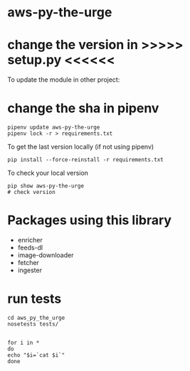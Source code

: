 aws-py-the-urge
===============

# change the version in >>>>> setup.py <<<<<<

To update the module in other project:

# change the sha in pipenv
```
pipenv update aws-py-the-urge
pipenv lock -r > requirements.txt
```

To get the last version locally (if not using pipenv)
```
pip install --force-reinstall -r requirements.txt
```

To check your local version
```
pip show aws-py-the-urge
# check version
```

# Packages using this library
- enricher 
- feeds-dl 
- image-downloader
- fetcher 
- ingester 

# run tests
```
cd aws_py_the_urge
nosetests tests/
```



```

for i in * 
do
echo "$i=`cat $i`" 
done
```
